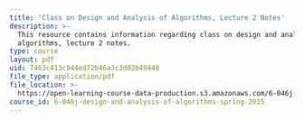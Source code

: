 ```yaml
---
title: 'Class on Design and Analysis of Algorithms, Lecture 2 Notes'
description: >-
  This resource contains information regarding class on design and analysis of
  algorithms, lecture 2 notes.
type: course
layout: pdf
uid: 7463c413c944ed72b46a3c3d02b49448
file_type: application/pdf
file_location: >-
  https://open-learning-course-data-production.s3.amazonaws.com/6-046j-design-and-analysis-of-algorithms-spring-2015/7463c413c944ed72b46a3c3d02b49448_MIT6_046JS15_lec02.pdf
course_id: 6-046j-design-and-analysis-of-algorithms-spring-2015
---
```

